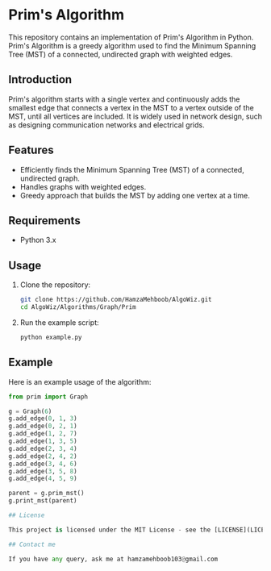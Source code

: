 # Prim's Algorithm

This repository contains an implementation of Prim's Algorithm in Python. Prim's Algorithm is a greedy algorithm used to find the Minimum Spanning Tree (MST) of a connected, undirected graph with weighted edges.

## Introduction

Prim's algorithm starts with a single vertex and continuously adds the smallest edge that connects a vertex in the MST to a vertex outside of the MST, until all vertices are included. It is widely used in network design, such as designing communication networks and electrical grids.

## Features

- Efficiently finds the Minimum Spanning Tree (MST) of a connected, undirected graph.
- Handles graphs with weighted edges.
- Greedy approach that builds the MST by adding one vertex at a time.

## Requirements

- Python 3.x

## Usage

1. Clone the repository:
    ```sh
    git clone https://github.com/HamzaMehboob/AlgoWiz.git
    cd AlgoWiz/Algorithms/Graph/Prim
    ```

2. Run the example script:
    ```sh
    python example.py
    ```

## Example

Here is an example usage of the algorithm:

```python
from prim import Graph

g = Graph(6)
g.add_edge(0, 1, 3)
g.add_edge(0, 2, 1)
g.add_edge(1, 2, 7)
g.add_edge(1, 3, 5)
g.add_edge(2, 3, 4)
g.add_edge(2, 4, 2)
g.add_edge(3, 4, 6)
g.add_edge(3, 5, 8)
g.add_edge(4, 5, 9)

parent = g.prim_mst()
g.print_mst(parent)

## License

This project is licensed under the MIT License - see the [LICENSE](LICENSE) file for details.

## Contact me

If you have any query, ask me at hamzamehboob103@gmail.com